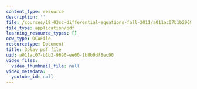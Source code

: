 ```yaml
---
content_type: resource
description: ''
file: /courses/18-03sc-differential-equations-fall-2011/a011ac07b1b29690ee601b8b9df8ec90_eyNm7XGJr4s.pdf
file_type: application/pdf
learning_resource_types: []
ocw_type: OCWFile
resourcetype: Document
title: 3play pdf file
uid: a011ac07-b1b2-9690-ee60-1b8b9df8ec90
video_files:
  video_thumbnail_file: null
video_metadata:
  youtube_id: null
---
```

